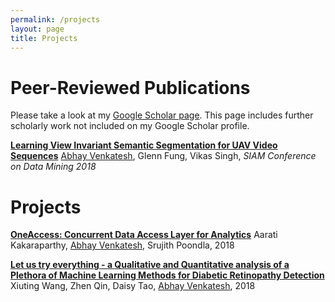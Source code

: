 ```yaml
---
permalink: /projects
layout: page
title: Projects
---
```


# Peer-Reviewed Publications

Please take a look at my [Google Scholar page](https://scholar.google.com/citations?view_op=list_works&hl=en&hl=en&user=Inp7zBgAAAAJ). This page includes further scholarly work not included on my Google Scholar profile.

**[Learning View Invariant Semantic Segmentation for UAV Video Sequences](https://drive.google.com/file/d/1T9FuibdemrVm-ahP_rm3r5Ycg1M7Vn_b/view?usp=sharing)** <ins>Abhay Venkatesh</ins>, Glenn Fung, Vikas Singh, *SIAM Conference on Data Mining 2018*

# Projects

**[OneAccess: Concurrent Data Access Layer for Analytics](https://drive.google.com/file/d/1TL4Hq2vG7jXXdMSGRqPeegiF6insbEqy/view?usp=sharing)** Aarati Kakaraparthy, <ins>Abhay Venkatesh</ins>, Srujith Poondla, 2018

**[Let us try everything - a Qualitative and Quantitative analysis of a Plethora of Machine Learning Methods for Diabetic Retinopathy Detection](https://drive.google.com/file/d/1Sbr4H_PceeM7gKLT3-G0Rn4qlQMXYxQQ/view?usp=sharing)** Xiuting Wang, Zhen Qin, Daisy Tao, <ins>Abhay Venkatesh</ins>, 2018